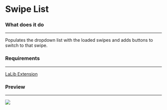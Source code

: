 # **Swipe List**

### What does it do
___

Populates the dropdown list with the loaded swipes and adds buttons to switch to that swipe.


### Requirements
___

[LaLib Extension](https://github.com/LenAnderson/SillyTavern-LALib)

### Preview
___

![](https://files.catbox.moe/9vv7ll.png)



